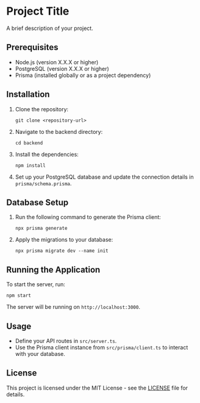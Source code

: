 # Project Title

A brief description of your project.

## Prerequisites

- Node.js (version X.X.X or higher)
- PostgreSQL (version X.X.X or higher)
- Prisma (installed globally or as a project dependency)

## Installation

1. Clone the repository:
   ```
   git clone <repository-url>
   ```

2. Navigate to the backend directory:
   ```
   cd backend
   ```

3. Install the dependencies:
   ```
   npm install
   ```

4. Set up your PostgreSQL database and update the connection details in `prisma/schema.prisma`.

## Database Setup

1. Run the following command to generate the Prisma client:
   ```
   npx prisma generate
   ```

2. Apply the migrations to your database:
   ```
   npx prisma migrate dev --name init
   ```

## Running the Application

To start the server, run:
```
npm start
```

The server will be running on `http://localhost:3000`.

## Usage

- Define your API routes in `src/server.ts`.
- Use the Prisma client instance from `src/prisma/client.ts` to interact with your database.

## License

This project is licensed under the MIT License - see the [LICENSE](LICENSE) file for details.